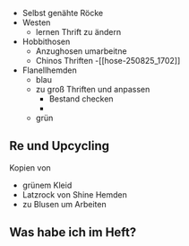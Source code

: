 - Selbst genähte Röcke
-  Westen
    - lernen Thrift zu ändern
- Hobbithosen
    -  Anzughosen umarbeitne
    -  Chinos Thriften
    -[[hose-250825_1702]]
- Flanellhemden
    - blau
    -  zu groß Thriften und anpassen
        -  Bestand checken
        - 
    -  grün
## Re und Upcycling
Kopien von
- grünem Kleid
- Latzrock von Shine
Hemden
- zu Blusen um Arbeiten
## Was habe ich im Heft?
